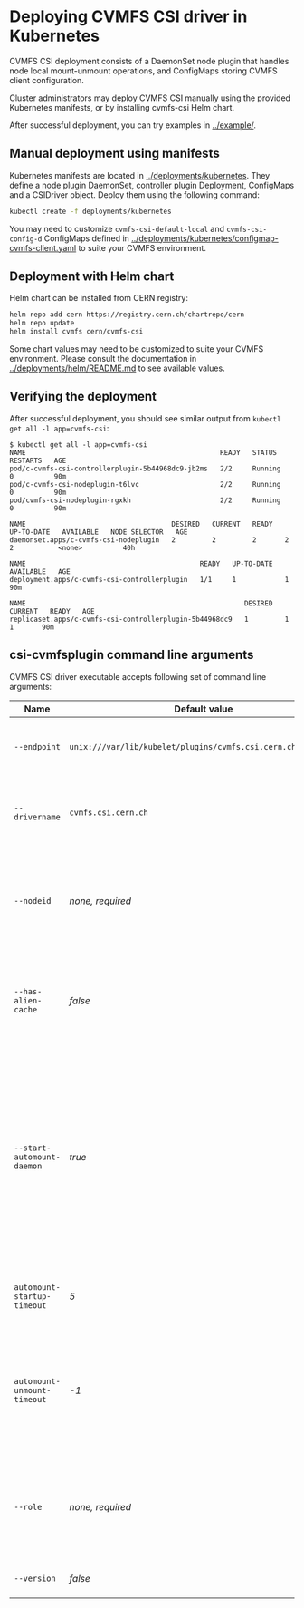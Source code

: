 # Deploying CVMFS CSI driver in Kubernetes

CVMFS CSI deployment consists of a DaemonSet node plugin that handles node local mount-unmount operations, and ConfigMaps storing CVMFS client configuration.

Cluster administrators may deploy CVMFS CSI manually using the provided Kubernetes manifests, or by installing cvmfs-csi Helm chart.

After successful deployment, you can try examples in [../example/](../example/).

## Manual deployment using manifests

Kubernetes manifests are located in [../deployments/kubernetes](../deployments/kubernetes). They define a node plugin DaemonSet, controller plugin Deployment, ConfigMaps and a CSIDriver object. Deploy them using the following command:

```bash
kubectl create -f deployments/kubernetes
```

You may need to customize `cvmfs-csi-default-local` and `cvmfs-csi-config-d` ConfigMaps defined in [../deployments/kubernetes/configmap-cvmfs-client.yaml](../deployments/kubernetes/cvmfs-client-configmap.yaml) to suite your CVMFS environment.

## Deployment with Helm chart

Helm chart can be installed from CERN registry:

```bash
helm repo add cern https://registry.cern.ch/chartrepo/cern
helm repo update
helm install cvmfs cern/cvmfs-csi
```

Some chart values may need to be customized to suite your CVMFS environment. Please consult the documentation in [../deployments/helm/README.md](../deployments/helm/README.md) to see available values.

## Verifying the deployment

After successful deployment, you should see similar output from `kubectl get all -l app=cvmfs-csi`:

```
$ kubectl get all -l app=cvmfs-csi
NAME                                                READY   STATUS    RESTARTS   AGE
pod/c-cvmfs-csi-controllerplugin-5b44968dc9-jb2ms   2/2     Running   0          90m
pod/c-cvmfs-csi-nodeplugin-t6lvc                    2/2     Running   0          90m
pod/cvmfs-csi-nodeplugin-rgxkh                      2/2     Running   0          90m

NAME                                    DESIRED   CURRENT   READY   UP-TO-DATE   AVAILABLE   NODE SELECTOR   AGE
daemonset.apps/c-cvmfs-csi-nodeplugin   2         2         2       2            2           <none>          40h

NAME                                           READY   UP-TO-DATE   AVAILABLE   AGE
deployment.apps/c-cvmfs-csi-controllerplugin   1/1     1            1           90m

NAME                                                      DESIRED   CURRENT   READY   AGE
replicaset.apps/c-cvmfs-csi-controllerplugin-5b44968dc9   1         1         1       90m
```

## csi-cvmfsplugin command line arguments

CVMFS CSI driver executable accepts following set of command line arguments:

|Name|Default value|Description|
|--|--|--|
|`--endpoint`|`unix:///var/lib/kubelet/plugins/cvmfs.csi.cern.ch/csi.sock`|(string value) CSI endpoint. CVMFS CSI will create a UNIX socket at this location.|
|`--drivername`|`cvmfs.csi.cern.ch`|(string value) Name of the driver that is used to link PersistentVolume objects to CVMFS CSI driver.|
|`--nodeid`|_none, required_|(string value) Unique identifier of the node on which the CVMFS CSI node plugin pod is running. Should be set to the value of `Pod.spec.nodeName`.|
|`--has-alien-cache`|_false_|(boolean value) CVMFS client is using alien cache volume. The volume will be `chmod`'d with correct permissions.|
|`--start-automount-daemon`|_true_|(boolean value) Whether CVMFS CSI nodeplugin Pod should run automount daemon. This is required for automounts to work. If however worker nodes are already running automount daemon (e.g. as a systemd service), you may disable running yet another instance of the daemon using this switch.|
|`automount-startup-timeout`|_5_|number of seconds to wait for automount daemon to start up before exiting|
|`automount-unmount-timeout`|_-1_|number of seconds of idle time after which an autofs-managed CVMFS mount will be unmounted. '0' means never unmount, '-1' leaves automount default option.|
|`--role`|_none, required_|Enable driver service role (comma-separated list or repeated `--role` flags). Allowed values are: `identity`, `node`, `controller`.|
|`--version`|_false_|(boolean value) Print driver version and exit.|
